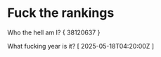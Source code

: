 # Fuck the rankings

Who the hell am I?
{ 38120637 }

What fucking year is it?
[ 2025-05-18T04:20:00Z ]
